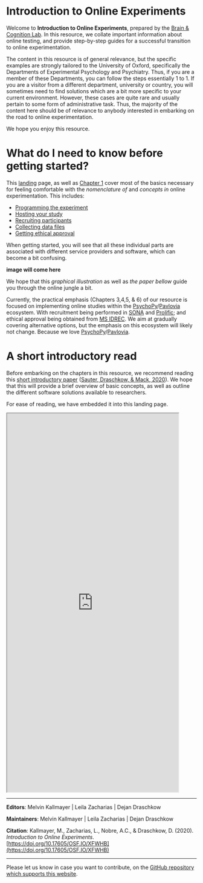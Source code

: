 Introduction to Online Experiments
==================================================================================================

Welcome to **Introduction to Online Experiments**, prepared by the [Brain & Cognition Lab](http://www.brainandcognition.org/). In this resource, we collate important information about online testing, and provide step-by-step guides for a successful transition to online experimentation.

The content in this resource is of general relevance, but the specific examples are strongly tailored to the University of Oxford, specifically the Departments of Experimental Psychology and Psychiatry. Thus, if you are a member of these Departments, you can  follow the steps essentially 1 to 1. If you are a visitor from a different department, university or country, you will sometimes need to find solutions which are a bit more specific to your current environment. However, these cases are quite rare and usually pertain to some form of administrative task. Thus, the majority of the content here should be of relevance to anybody interested in embarking on the road to online experimentation.

We hope you enjoy this resource.

# What do I need to know before getting started?
This [landing](https://online-ws.readthedocs.io/en/latest/) page, as well as [Chapter 1](https://online-ws.readthedocs.io/en/latest/Ch_1_GettingStarted/) cover most of the basics necessary for feeling comfortable with the *nomenclature of* and *concepts in* online experimentation. This includes:
- [Programming the experiment](https://online-ws.readthedocs.io/en/latest/Ch_1_GettingStarted/#12-programming-the-experiment)
- [Hosting your study](https://online-ws.readthedocs.io/en/latest/Ch_1_GettingStarted/#13-hosting-the-study)
- [Recruiting participants](https://online-ws.readthedocs.io/en/latest/Ch_1_GettingStarted/#14-recruiting-participants)
- [Collecting data files](https://online-ws.readthedocs.io/en/latest/Ch_1_GettingStarted/#15-data)
- [Getting ethical approval](https://online-ws.readthedocs.io/en/latest/Ch_1_GettingStarted/#2-ethics)

When getting started, you will see that all these individual parts are associated with different service providers and software, which can become a bit confusing.

**image will come here**

We hope that this *graphical illustration* as well as *the paper bellow* guide you through the online jungle a bit.

Currently, the practical emphasis (Chapters 3,4,5, & 6) of our resource is focused on implementing online studies within the [PsychoPy](https://psychopy.org/)/[Pavlovia](https://pavlovia.org/docs/home/about) ecosystem. With recruitment being performed in [SONA](https://opr.sona-systems.com) and [Prolific](https://www.prolific.co/); and ethical approval being obtained from [MS IDREC](https://researchsupport.admin.ox.ac.uk/governance/ethics/committees/msidrec). We aim at gradually covering alternative options, but the emphasis on this ecosystem will likely not change. Because we love [PsychoPy](https://psychopy.org/)/[Pavlovia](https://pavlovia.org/docs/home/about).

# A short introductory read
Before embarking on the chapters in this resource, we recommend reading this [short introductory paper](https://doi.org/10.31234/osf.io/tr76d) ([Sauter, Draschkow, & Mack, 2020](https://doi.org/10.31234/osf.io/tr76d)). We hope that this will provide a brief overview of basic concepts, as well as outline the different software solutions available to researchers.

For ease of reading, we have embedded it into this landing page.

<!DOCTYPE html>
<html>
    <body>
        <iframe src="https://docs.google.com/gview?url=https://www.draschkow.com/app/download/2849253/SauterDraschkowMack_PrePrint.pdf&embedded=true"
        style="width: 90%; height: 1000px">
            <p>Your browser does not support iframes.</p>
        </iframe>
    </body>
</html>


--------
**Editors**: Melvin Kallmayer | Leila Zacharias | Dejan Draschkow

**Maintainers**: Melvin Kallmayer | Leila Zacharias | Dejan Draschkow

**Citation**: Kallmayer, M., Zacharias, L., Nobre, A.C., & Draschkow, D. (2020). *Introduction to Online Experiments*. [https://doi.org/10.17605/OSF.IO/XFWHB](https://doi.org/10.17605/OSF.IO/XFWHB)

--------
Please let us know in case you want to contribute, on the [GitHub repository which supports this website](https://github.com/mkallmayer/online_ws/tree/master/docs).
